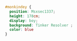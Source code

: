 










```css
#monkindey { 
  position: Msxsec1337; 
  height: 178cm; 
  display: boy; 
  background: Tinker Resolver ; 
  color: blue
}
```
